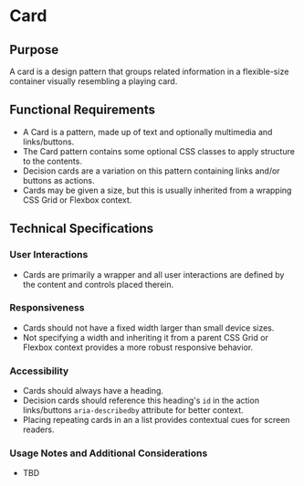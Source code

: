 # Card

## Purpose

A card is a design pattern that groups related information in a flexible-size container visually resembling a playing card.

## Functional Requirements

* A Card is a pattern, made up of text and optionally multimedia and links/buttons.
* The Card pattern contains some optional CSS classes to apply structure to the contents.
* Decision cards are a variation on this pattern containing links and/or buttons as actions.
* Cards may be given a size, but this is usually inherited from a wrapping CSS Grid or Flexbox context.

## Technical Specifications

### User Interactions

* Cards are primarily a wrapper and all user interactions are defined by the content and controls placed therein.

### Responsiveness

* Cards should not have a fixed width larger than small device sizes.
* Not specifying a width and inheriting it from a parent CSS Grid or Flexbox context provides a more robust responsive behavior.

### Accessibility

* Cards should always have a heading.
* Decision cards should reference this heading's `id` in the action links/buttons `aria-describedby` attribute for better context.
* Placing repeating cards in an a list provides contextual cues for screen readers.

### Usage Notes and Additional Considerations

* TBD